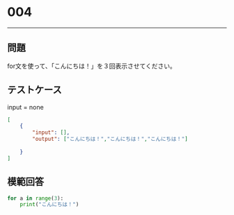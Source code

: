# 004

---
## 問題

for文を使って、「こんにちは！」を３回表示させてください。

## テストケース
input = none
```json
[
	{
		"input": [],
		"output": ["こんにちは！","こんにちは！","こんにちは！"]
		　　　　　　
  	}
]
```

## 模範回答
```python
for a in range(3):
	print("こんにちは！")
```